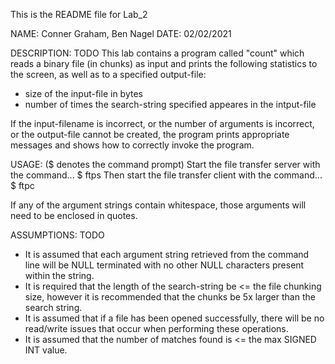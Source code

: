 This is the README file for Lab_2

NAME: Conner Graham, Ben Nagel
DATE: 02/02/2021

DESCRIPTION: TODO
This lab contains a program called "count" which reads a
binary file (in chunks) as input and prints the following statistics to the screen, as well as to a specified output-file:
- size of the input-file in bytes
- number of times the search-string specified appeares in
  the intput-file

If the input-filename is incorrect, or the number of
arguments is incorrect, or the output-file cannot be
created, the program prints appropriate messages and
shows how to correctly invoke the program. 

USAGE: ($ denotes the command prompt)
Start the file transfer server with the command...
$ ftps <local-port>
Then start the file transfer client with the command...
$ ftpc <remote-IP> <remote-port> <local-file-to-transfer>

If any of the argument strings contain whitespace, those
arguments will need to be enclosed in quotes.

ASSUMPTIONS: TODO
- It is assumed that each argument string retrieved from
  the command line will be NULL terminated with no other
  NULL characters present within the string.
- It is required that the length of the search-string be
  <= the file chunking size, however it is recommended
  that the chunks be 5x larger than the search string.
- It is assumed that if a file has been opened
  successfully, there will be no read/write issues that
  occur when performing these operations.
- It is assumed that the number of matches found is <=
  the max SIGNED INT value.
